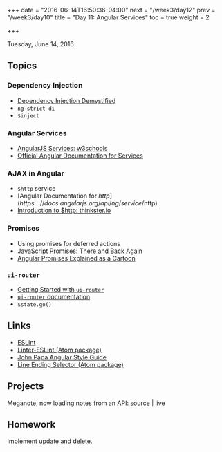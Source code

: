 +++
date = "2016-06-14T16:50:36-04:00"
next = "/week3/day12"
prev = "/week3/day10"
title = "Day 11: Angular Services"
toc = true
weight = 2

+++

<date>Tuesday, June 14, 2016</date>

## Topics

### Dependency Injection

* [Dependency Injection Demystified](http://anandmanisankar.com/posts/angularjs-dependency-injection-demystified/)
* `ng-strict-di`
* `$inject`

### Angular Services

* [AngularJS Services: w3schools](http://www.w3schools.com/angular/angular_services.asp)
* [Official Angular Documentation for Services](https://docs.angularjs.org/guide/services)

### AJAX in Angular

* `$http` service
* [Angular Documentation for $http](https://docs.angularjs.org/api/ng/service/$http)
* [Introduction to $http: thinkster.io](https://thinkster.io/http)

### Promises
* Using promises for deferred actions
* [JavaScript Promises: There and Back Again](http://www.html5rocks.com/en/tutorials/es6/promises/)
* [Angular Promises Explained as a Cartoon](http://andyshora.com/promises-angularjs-explained-as-cartoon.html)



### `ui-router`
* [Getting Started with `ui-router`](https://github.com/angular-ui/ui-router#get-started)
* [`ui-router` documentation](https://github.com/angular-ui/ui-router/wiki)
* `$state.go()`

## Links
* [ESLint](http://eslint.org/)
* [Linter-ESLint (Atom package)](https://atom.io/packages/linter-eslint)
* [John Papa Angular Style Guide](https://github.com/johnpapa/angular-styleguide/blob/master/a1/README.md)
* [Line Ending Selector (Atom package)](https://atom.io/packages/line-ending-selector)

## Projects

Meganote, now loading notes from an API: [source](https://github.com/xternbootcamp16/meganote/tree/7dce724d56da3f7f463f305dd52360b16c5558e5) | [live](http://bootcamp16.getfretless.com/meganote/#/notes/)

## Homework

Implement update and delete.
